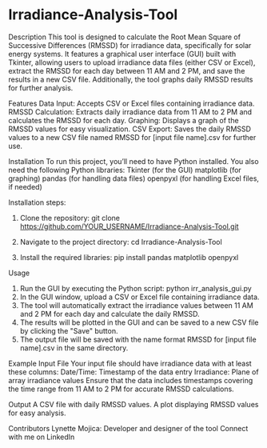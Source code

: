 # Irradiance-Analysis-Tool
Description
This tool is designed to calculate the Root Mean Square of Successive Differences (RMSSD) for irradiance data, specifically for solar energy systems. It features a graphical user interface (GUI) built with Tkinter, allowing users to upload irradiance data files (either CSV or Excel), extract the RMSSD for each day between 11 AM and 2 PM, and save the results in a new CSV file. Additionally, the tool graphs daily RMSSD results for further analysis.

Features
Data Input: Accepts CSV or Excel files containing irradiance data.
RMSSD Calculation: Extracts daily irradiance data from 11 AM to 2 PM and calculates the RMSSD for each day.
Graphing: Displays a graph of the RMSSD values for easy visualization.
CSV Export: Saves the daily RMSSD values to a new CSV file named RMSSD for [input file name].csv for further use.

Installation
To run this project, you’ll need to have Python installed. You also need the following Python libraries:
Tkinter (for the GUI)
matplotlib (for graphing)
pandas (for handling data files)
openpyxl (for handling Excel files, if needed)

Installation steps:

1. Clone the repository:
git clone https://github.com/YOUR_USERNAME/Irradiance-Analysis-Tool.git

2. Navigate to the project directory:
cd Irradiance-Analysis-Tool

3. Install the required libraries:
pip install pandas matplotlib openpyxl

Usage
1. Run the GUI by executing the Python script:
python irr_analysis_gui.py
2. In the GUI window, upload a CSV or Excel file containing irradiance data.
3. The tool will automatically extract the irradiance values between 11 AM and 2 PM for each day and calculate the daily RMSSD.
4. The results will be plotted in the GUI and can be saved to a new CSV file by clicking the "Save" button.
5. The output file will be saved with the name format RMSSD for [input file name].csv in the same directory.

Example Input File
Your input file should have irradiance data with at least these columns:
Date/Time: Timestamp of the data entry
Irradiance: Plane of array irradiance values
Ensure that the data includes timestamps covering the time range from 11 AM to 2 PM for accurate RMSSD calculations.

Output
A CSV file with daily RMSSD values.
A plot displaying RMSSD values for easy analysis.

Contributors
Lynette Mojica: Developer and designer of the tool
Connect with me on LinkedIn

